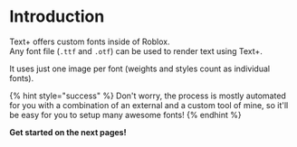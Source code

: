# Introduction

Text+ offers custom fonts inside of Roblox.\
Any font file (`.ttf` and `.otf`) can be used to render text using Text+.

It uses just one image per font (weights and styles count as individual fonts).

{% hint style="success" %}
Don't worry, the process is mostly automated for you with a combination of an external and a custom tool of mine, so it'll be easy for you to setup many awesome fonts!
{% endhint %}

**Get started on the next pages!**
